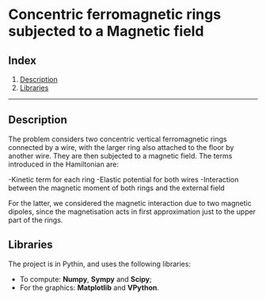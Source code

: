 # Concentric ferromagnetic rings subjected to a Magnetic field

## Index
1. [Description](#description)
2. [Libraries](#libraries)

---

## Description

The problem considers two concentric vertical ferromagnetic rings connected by a wire, with the larger ring also attached to the floor by another wire. They are then subjected to a magnetic field. The terms introduced in the Hamiltonian are:

-Kinetic term for each ring
-Elastic potential for both wires
-Interaction between the magnetic moment of both rings and the external field

For the latter, we considered the magnetic interaction due to two magnetic dipoles, since the magnetisation acts in first approximation just to the upper part of the rings.

## Libraries
The project is in Pythin, and uses the following libraries:
- To compute: **Numpy**, **Sympy** and **Scipy**;
- For the graphics: **Matplotlib** and **VPython**.